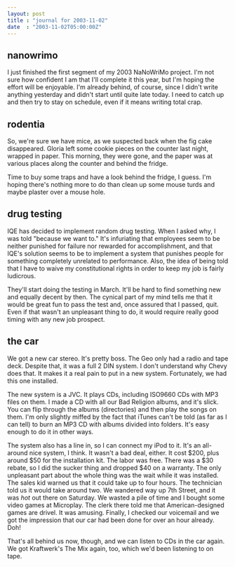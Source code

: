 ```yaml
---
layout: post
title : "journal for 2003-11-02"
date  : "2003-11-02T05:00:00Z"
---
```



## nanowrimo

I just finished the first segment of my 2003 NaNoWriMo project.  I'm not sure how confident I am that I'll complete it this year, but I'm hoping the effort will be enjoyable.  I'm already behind, of course, since I didn't write anything yesterday and didn't start until quite late today.  I need to catch up and then try to stay on schedule, even if it means writing total crap.

## rodentia

So, we're sure we have mice, as we suspected back when the fig cake disappeared.  Gloria left some cookie pieces on the counter last night, wrapped in paper.  This morning, they were gone, and the paper was at various places along the counter and behind the fridge.

Time to buy some traps and have a look behind the fridge, I guess.  I'm hoping there's nothing more to do than clean up some mouse turds and maybe plaster over a mouse hole.

## drug testing

IQE has decided to implement random drug testing.  When I asked why, I was told "because we want to."  It's infuriating that employees seem to be neither punished for failure nor rewarded for accomplishment, and that IQE's solution seems to be to implement a system that punishes people for something completely unrelated to performance.  Also, the idea of being told that I have to waive my constitutional rights in order to keep my job is fairly ludicrous.

They'll start doing the testing in March.  It'll be hard to find something new and equally decent by then.  The cynical part of my mind tells me that it would be great fun to pass the test and, once assured that I passed, quit.  Even if that wasn't an unpleasant thing to do, it would require really good timing with any new job prospect.

## the car

We got a new car stereo.  It's pretty boss.  The Geo only had a radio and tape deck.  Despite that, it was a full 2 DIN system.  I don't understand why Chevy does that.  It makes it a real pain to put in a new system.  Fortunately, we had this one installed.

The new system is a JVC.  It plays CDs, including ISO9660 CDs with MP3 files on them.  I made a CD with all our Bad Religion albums, and it's slick.  You can flip through the albums (directories) and then play the songs on them.  I'm only slightly miffed by the fact that iTunes can't be told (as far as I can tell) to burn an MP3 CD with albums divided into folders.  It's easy enough to do it in other ways.

The system also has a line in, so I can connect my iPod to it.  It's an all-around nice system, I think.  It wasn't a bad deal, either.  It cost $200, plus around $50 for the installation kit.  The labor was free.  There was a $30 rebate, so I did the sucker thing and dropped $40 on a warranty.  The only unpleasant part about the whole thing was the wait while it was installed.  The sales kid warned us that it could take up to four hours.  The technician told us it would take around two.  We wandered way up 7th Street, and it was <em>hot</em> out there on Saturday.  We wasted a pile of time and I bought some video games at Microplay.  The clerk there told me that American-designed games are drivel.  It was amusing.  Finally, I checked our voicemail and we got the impression that our car had been done for over an hour already.  Doh!

That's all behind us now, though, and we can listen to CDs in the car again. We got Kraftwerk's The Mix again, too, which we'd been listening to on tape.

